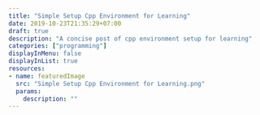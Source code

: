 ```yaml
---
title: "Simple Setup Cpp Environment for Learning"
date: 2019-10-23T21:35:29+07:00
draft: true
description: "A concise post of cpp environment setup for learning"
categories: ["programming"]
displayInMenu: false
displayInList: true
resources:
- name: featuredImage
  src: "Simple Setup Cpp Environment for Learning.png"
  params:
    description: ""
---
```


